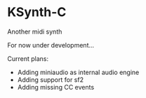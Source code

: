 # KSynth-C
Another midi synth

For now under development...

Current plans:
- Adding miniaudio as internal audio engine
- Adding support for sf2
- Adding missing CC events